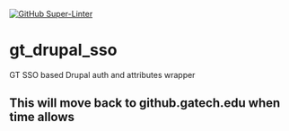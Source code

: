 [![GitHub Super-Linter](https://github.com/konfuzed/gt_drupal_sso/workflows/Lint%20Code%20Base/badge.svg)](https://github.com/marketplace/actions/super-linter)

# gt_drupal_sso
GT SSO based Drupal auth and attributes wrapper

## This will move back to github.gatech.edu when time allows
